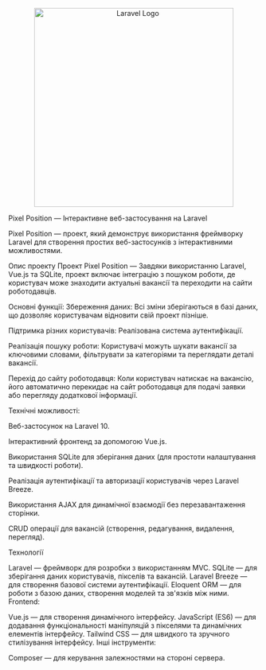 <p align="center"><a href="https://laravel.com" target="_blank"><img src="https://raw.githubusercontent.com/laravel/art/master/logo-lockup/5%20SVG/2%20CMYK/1%20Full%20Color/laravel-logolockup-cmyk-red.svg" width="400" alt="Laravel Logo"></a></p>

Pixel Position — Інтерактивне веб-застосування на Laravel

Pixel Position — проект, який демонструє використання фреймворку Laravel для створення простих веб-застосунків з інтерактивними можливостями.

Опис проекту
Проект Pixel Position — Завдяки використанню Laravel, Vue.js та SQLite, проект включає інтеграцію з пошуком роботи, де користувач може знаходити актуальні вакансії та переходити на сайти роботодавців.

Основні функції:
Збереження даних: Всі зміни зберігаються в базі даних, що дозволяє користувачам відновити свій проект пізніше.

Підтримка різних користувачів: Реалізована система аутентифікації.

Реалізація пошуку роботи: Користувачі можуть шукати вакансії за ключовими словами, фільтрувати за категоріями та переглядати деталі вакансії.

Перехід до сайту роботодавця: Коли користувач натискає на вакансію, його автоматично перекидає на сайт роботодавця для подачі заявки або перегляду додаткової інформації.

Технічні можливості:

Веб-застосунок на Laravel 10.

Інтерактивний фронтенд за допомогою Vue.js.

Використання SQLite для зберігання даних (для простоти налаштування та швидкості роботи).

Реалізація аутентифікації та авторизації користувачів через Laravel Breeze.

Використання AJAX для динамічної взаємодії без перезавантаження сторінки.

CRUD операції для вакансій (створення, редагування, видалення, перегляд).


Технології

Laravel — фреймворк для розробки з використанням MVC.
SQLite — для зберігання даних користувачів, пікселів та вакансій.
Laravel Breeze — для створення базової системи аутентифікації.
Eloquent ORM — для роботи з базою даних, створення моделей та зв'язків між ними.
Frontend:

Vue.js — для створення динамічного інтерфейсу.
JavaScript (ES6) — для додавання функціональності маніпуляцій з пікселями та динамічних елементів інтерфейсу.
Tailwind CSS — для швидкого та зручного стилізування інтерфейсу.
Інші інструменти:

Composer — для керування залежностями на стороні сервера.
